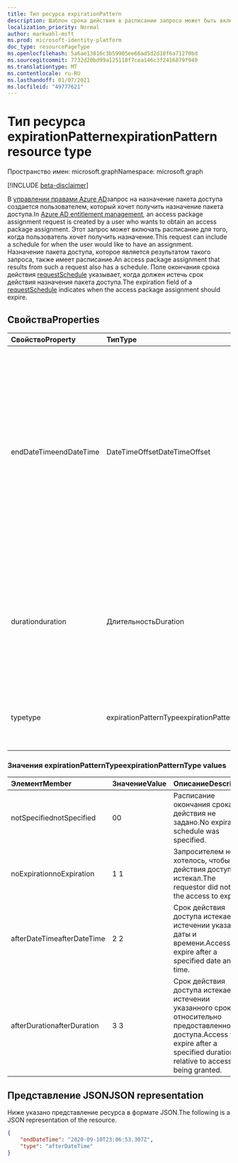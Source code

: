 ```yaml
---
title: Тип ресурса expirationPattern
description: Шаблон срока действия в расписании запроса может быть включен в запрос на назначение пакета доступа и присутствует в назначении пакета доступа.
localization_priority: Normal
author: markwahl-msft
ms.prod: microsoft-identity-platform
doc_type: resourcePageType
ms.openlocfilehash: 5a6ae13816c3b59905ee66ad5d2d18f6a71270bd
ms.sourcegitcommit: 7732d20bd99a125118f7cea146c3f2416879f949
ms.translationtype: MT
ms.contentlocale: ru-RU
ms.lasthandoff: 01/07/2021
ms.locfileid: "49777621"
---
```

# <a name="expirationpattern-resource-type"></a><span data-ttu-id="1d16e-103">Тип ресурса expirationPattern</span><span class="sxs-lookup"><span data-stu-id="1d16e-103">expirationPattern resource type</span></span>

<span data-ttu-id="1d16e-104">Пространство имен: microsoft.graph</span><span class="sxs-lookup"><span data-stu-id="1d16e-104">Namespace: microsoft.graph</span></span>

[!INCLUDE [beta-disclaimer](../../includes/beta-disclaimer.md)]

<span data-ttu-id="1d16e-105">В [управлении правами Azure AD](entitlementmanagement-root.md)запрос на назначение пакета доступа создается пользователем, который хочет получить назначение пакета доступа.</span><span class="sxs-lookup"><span data-stu-id="1d16e-105">In [Azure AD entitlement management](entitlementmanagement-root.md), an access package assignment request is created by a user who wants to obtain an access package assignment.</span></span> <span data-ttu-id="1d16e-106">Этот запрос может включать расписание для того, когда пользователь хочет получить назначение.</span><span class="sxs-lookup"><span data-stu-id="1d16e-106">This request can include a schedule for when the user would like to have an assignment.</span></span>  <span data-ttu-id="1d16e-107">Назначение пакета доступа, которое является результатом такого запроса, также имеет расписание.</span><span class="sxs-lookup"><span data-stu-id="1d16e-107">An access package assignment that results from such a request also has a schedule.</span></span>  <span data-ttu-id="1d16e-108">Поле окончания срока действия [requestSchedule](requestschedule.md) указывает, когда должен истечь срок действия назначения пакета доступа.</span><span class="sxs-lookup"><span data-stu-id="1d16e-108">The expiration field of a [requestSchedule](requestschedule.md) indicates when the access package assignment should expire.</span></span>

## <a name="properties"></a><span data-ttu-id="1d16e-109">Свойства</span><span class="sxs-lookup"><span data-stu-id="1d16e-109">Properties</span></span>

| <span data-ttu-id="1d16e-110">Свойство</span><span class="sxs-lookup"><span data-stu-id="1d16e-110">Property</span></span>     | <span data-ttu-id="1d16e-111">Тип</span><span class="sxs-lookup"><span data-stu-id="1d16e-111">Type</span></span>        | <span data-ttu-id="1d16e-112">Описание</span><span class="sxs-lookup"><span data-stu-id="1d16e-112">Description</span></span> |
|:-------------|:------------|:------------|
|<span data-ttu-id="1d16e-113">endDateTime</span><span class="sxs-lookup"><span data-stu-id="1d16e-113">endDateTime</span></span>|<span data-ttu-id="1d16e-114">DateTimeOffset</span><span class="sxs-lookup"><span data-stu-id="1d16e-114">DateTimeOffset</span></span>|<span data-ttu-id="1d16e-115">Тип Timestamp представляет сведения о времени и дате с использованием формата ISO 8601 (всегда применяется формат UTC).</span><span class="sxs-lookup"><span data-stu-id="1d16e-115">The Timestamp type represents date and time information using ISO 8601 format and is always in UTC time.</span></span> <span data-ttu-id="1d16e-116">Например, значение полуночи 1 января 2014 г. в формате UTC выглядит так: `'2014-01-01T00:00:00Z'`.</span><span class="sxs-lookup"><span data-stu-id="1d16e-116">For example, midnight UTC on Jan 1, 2014 would look like this: `'2014-01-01T00:00:00Z'`.</span></span>|
|<span data-ttu-id="1d16e-117">duration</span><span class="sxs-lookup"><span data-stu-id="1d16e-117">duration</span></span>|<span data-ttu-id="1d16e-118">Длительность</span><span class="sxs-lookup"><span data-stu-id="1d16e-118">Duration</span></span>|<span data-ttu-id="1d16e-119">Желаемая продолжительность доступа запрашиваемого.</span><span class="sxs-lookup"><span data-stu-id="1d16e-119">The requestor's desired duration of access.</span></span> <span data-ttu-id="1d16e-120">Если указан в запросе, endDateTime не должен присутствовать.</span><span class="sxs-lookup"><span data-stu-id="1d16e-120">If specified in a request, endDateTime should not be present.</span></span>|
|<span data-ttu-id="1d16e-121">type</span><span class="sxs-lookup"><span data-stu-id="1d16e-121">type</span></span>|<span data-ttu-id="1d16e-122">expirationPatternType</span><span class="sxs-lookup"><span data-stu-id="1d16e-122">expirationPatternType</span></span>|<span data-ttu-id="1d16e-123">Желаемый тип шаблона истечения срока действия запросителем.</span><span class="sxs-lookup"><span data-stu-id="1d16e-123">The requestor's desired expiration pattern type.</span></span>|

### <a name="expirationpatterntype-values"></a><span data-ttu-id="1d16e-124">Значения expirationPatternType</span><span class="sxs-lookup"><span data-stu-id="1d16e-124">expirationPatternType values</span></span>

| <span data-ttu-id="1d16e-125">Элемент</span><span class="sxs-lookup"><span data-stu-id="1d16e-125">Member</span></span> | <span data-ttu-id="1d16e-126">Значение</span><span class="sxs-lookup"><span data-stu-id="1d16e-126">Value</span></span>| <span data-ttu-id="1d16e-127">Описание</span><span class="sxs-lookup"><span data-stu-id="1d16e-127">Description</span></span> |
|:---------------|:--------|:----------|
|<span data-ttu-id="1d16e-128">notSpecified</span><span class="sxs-lookup"><span data-stu-id="1d16e-128">notSpecified</span></span>|<span data-ttu-id="1d16e-129">0</span><span class="sxs-lookup"><span data-stu-id="1d16e-129">0</span></span>|<span data-ttu-id="1d16e-130">Расписание окончания срока действия не задано.</span><span class="sxs-lookup"><span data-stu-id="1d16e-130">No expiration schedule was specified.</span></span>|
|<span data-ttu-id="1d16e-131">noExpiration</span><span class="sxs-lookup"><span data-stu-id="1d16e-131">noExpiration</span></span>|<span data-ttu-id="1d16e-132">1 </span><span class="sxs-lookup"><span data-stu-id="1d16e-132">1</span></span>|<span data-ttu-id="1d16e-133">Запросителем не хотелось, чтобы срок действия доступа истекал.</span><span class="sxs-lookup"><span data-stu-id="1d16e-133">The requestor did not wish the access to expire.</span></span>|
|<span data-ttu-id="1d16e-134">afterDateTime</span><span class="sxs-lookup"><span data-stu-id="1d16e-134">afterDateTime</span></span>|<span data-ttu-id="1d16e-135">2 </span><span class="sxs-lookup"><span data-stu-id="1d16e-135">2</span></span>|<span data-ttu-id="1d16e-136">Срок действия доступа истекает по истечении указанной даты и времени.</span><span class="sxs-lookup"><span data-stu-id="1d16e-136">Access will expire after a specified date and time.</span></span>|
|<span data-ttu-id="1d16e-137">afterDuration</span><span class="sxs-lookup"><span data-stu-id="1d16e-137">afterDuration</span></span>|<span data-ttu-id="1d16e-138">3 </span><span class="sxs-lookup"><span data-stu-id="1d16e-138">3</span></span>|<span data-ttu-id="1d16e-139">Срок действия доступа истекает по истечении указанного срока, относительно предоставленного доступа.</span><span class="sxs-lookup"><span data-stu-id="1d16e-139">Access will expire after a specified duration relative to access being granted.</span></span>|

## <a name="json-representation"></a><span data-ttu-id="1d16e-140">Представление JSON</span><span class="sxs-lookup"><span data-stu-id="1d16e-140">JSON representation</span></span>

<span data-ttu-id="1d16e-141">Ниже указано представление ресурса в формате JSON.</span><span class="sxs-lookup"><span data-stu-id="1d16e-141">The following is a JSON representation of the resource.</span></span>

<!-- {
  "blockType": "resource",
  "optionalProperties": [

  ],
  "@odata.type": "microsoft.graph.expirationPattern"
}-->

```json
{
    "endDateTime": "2020-09-10T23:06:53.307Z",
    "type": "afterDateTime"
}
```

<!-- uuid: 16cd6b66-4b1a-43a1-adaf-3a886856ed98
2019-02-04 14:57:30 UTC -->
<!-- {
  "type": "#page.annotation",
  "description": "expirationPattern resource",
  "keywords": "",
  "section": "documentation",
  "tocPath": ""
}-->


